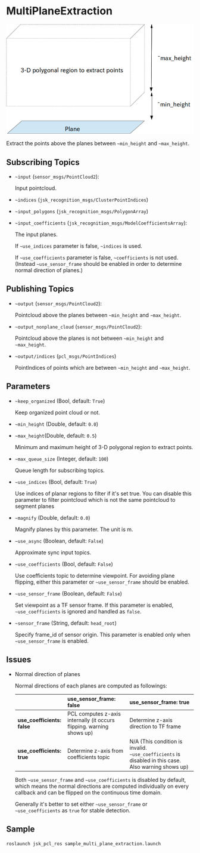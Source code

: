 # MultiPlaneExtraction
![](images/multi_plane_extraction.png)

Extract the points above the planes between `~min_height` and `~max_height`.

## Subscribing Topics
* `~input` (`sensor_msgs/PointCloud2`):

   Input pointcloud.
* `~indices` (`jsk_recognition_msgs/ClusterPointIndices`)
* `~input_polygons` (`jsk_recognition_msgs/PolygonArray`)
* `~input_coefficients` (`jsk_recognition_msgs/ModelCoefficientsArray`):

   The input planes.

   If `~use_indices` parameter is false, `~indices` is used.

   If `~use_coefficients` parameter is false, `~coefficients` is not used.
   (Instead `~use_sensor_frame` should be enabled in order to determine normal direction of planes.)

## Publishing Topics
* `~output` (`sensor_msgs/PointCloud2`):

   Pointcloud above the planes between `~min_height` and `~max_height`.
* `~output_nonplane_cloud` (`sensor_msgs/PointCloud2`):

   Pointcloud above the planes is not between `~min_height` and `~max_height`.
* `~output/indices` (`pcl_msgs/PointIndices`)

  PointIndices of points which are between `~min_height` and `~max_height`.

## Parameters
* `~keep_organized` (Bool, default: `True`)

   Keep organized point cloud or not.

* `~min_height` (Double, default: `0.0`)
* `~max_height`(Double, default: `0.5`)

   Minimum and maximum height of 3-D polygonal region to extract points.
* `~max_queue_size` (Integer, default: `100`)

   Queue length for subscribing topics.
* `~use_indices` (Bool, default: `True`)

   Use indices of planar regions to filter if it's set true.
   You can disable this parameter to filter pointcloud which is not the same pointcloud
   to segment planes
* `~magnify` (Double, default: `0.0`)

   Magnify planes by this parameter. The unit is m.
* `~use_async` (Boolean, default: `False`)

   Approximate sync input topics.
* `~use_coefficients` (Bool, default: `False`)

   Use coefficients topic to determine viewpoint.
   For avoiding plane flipping, either this parameter or `~use_sensor_frame` should be enabled.
* `~use_sensor_frame` (Boolean, default: `False`)

   Set viewpoint as a TF sensor frame.
   If this parameter is enabled, `~use_coefficients` is ignored and handled as `false`.
* `~sensor_frame` (String, default: `head_root`)

   Specify frame\_id of sensor origin.
   This parameter is enabled only when `~use_sensor_frame` is enabled.

## Issues

- Normal direction of planes

  Normal directions of each planes are computed as followings:

  |                             | __use_sensor_frame: false__        | __use_sensor_frame: true__             |
  |-----------------------------|------------------------------------|----------------------------------------|
  | __use_coefficients: false__ | PCL computes z-axis internally (it occurs flipping. warning shows up)   | Determine z-axis direction to TF frame |
  | __use_coefficients: true__  | Determine z-axis from coefficients topic | N/A (This condition is invalid. `~use_coefficients` is disabled in this case. Also warning shows up) |

  Both `~use_sensor_frame` and `~use_coefficients` is disabled by default,
  which means the normal directions are computed individually on every callback
  and can be flipped on the continuous time domain.

  Generally it's better to set either `~use_sensor_frame` or `~use_coefficients` as `true` for stable detection.

## Sample

```bash
roslaunch jsk_pcl_ros sample_multi_plane_extraction.launch
```
